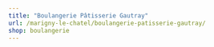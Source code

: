 ```yaml
---
title: "Boulangerie Pâtisserie Gautray"
url: /marigny-le-chatel/boulangerie-patisserie-gautray/
shop: boulangerie
---
```

